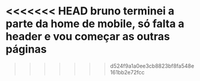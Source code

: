 <<<<<<< HEAD
bruno terminei a parte da home de mobile, só falta a header e vou começar as outras páginas 
=======

>>>>>>> d524f9a1a0ee3cb8823bf8fa548e161bb2e72fcc
